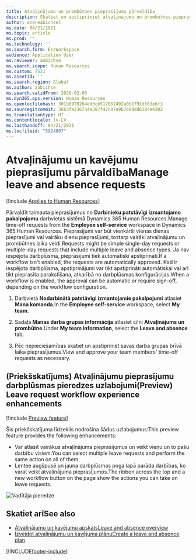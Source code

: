 ```yaml
---
title: Atvaļinājumu un prombūtnes pieprasījumu pārvaldība
description: Skatiet un apstipriniet atvaļinājumu un prombūtnes pieprasījumus sistēmā Dynamics 365 Human Resources.
author: andreabichsel
ms.date: 04/21/2021
ms.topic: article
ms.prod: ''
ms.technology: ''
ms.search.form: EssWorkspace
audience: Application User
ms.reviewer: anbichse
ms.search.scope: Human Resources
ms.custom: 7521
ms.assetid: ''
ms.search.region: Global
ms.author: anbichse
ms.search.validFrom: 2020-02-03
ms.dyn365.ops.version: Human Resources
ms.openlocfilehash: 301b8978264dd3cb517652492a0b1791df63e6f3
ms.sourcegitcommit: 36b3fa236734a387f42c87e9b7b0ddd638ce4302
ms.translationtype: HT
ms.contentlocale: lv-LV
ms.lasthandoff: 04/21/2021
ms.locfileid: "5924807"
---
```

# <a name="manage-leave-and-absence-requests"></a><span data-ttu-id="dfa30-103">Atvaļinājumu un kavējumu pieprasījumu pārvaldība</span><span class="sxs-lookup"><span data-stu-id="dfa30-103">Manage leave and absence requests</span></span>

[!include [Applies to Human Resources](../includes/applies-to-hr.md)]

<span data-ttu-id="dfa30-104">Pārvaldīt taimauta pieprasījumus no **Darbinieku patstāvīgi izmantojamo pakalpojumu** darbvietas sistēmā Dynamics 365 Human Resources.</span><span class="sxs-lookup"><span data-stu-id="dfa30-104">Manage time-off requests from the **Employee self-service** workspace in Dynamics 365 Human Resources.</span></span> <span data-ttu-id="dfa30-105">Pieprasījumi var būt vienkārši vienas dienas pieprasījumi vai vairāku dienu pieprasījumi, tostarp vairāki atvaļinājumu un prombūtnes laika veidi.</span><span class="sxs-lookup"><span data-stu-id="dfa30-105">Requests might be simple single-day requests or multiple-day requests that include multiple leave and absence types.</span></span> <span data-ttu-id="dfa30-106">Ja nav iespējota darbplūsma, pieprasījumi tiek automātiski apstiprināti.</span><span class="sxs-lookup"><span data-stu-id="dfa30-106">If a workflow isn't enabled, the requests are automatically approved.</span></span> <span data-ttu-id="dfa30-107">Kad ir iespējota darbplūsma, apstiprinājumi var tikt apstiprināti automātiskai vai arī tikt pieprasīta parakstīšana, atkarībā no darbplūsmas konfigurācijas.</span><span class="sxs-lookup"><span data-stu-id="dfa30-107">When a workflow is enabled, the approval can be automatic or require sign-off, depending on the workflow configuration.</span></span>

1. <span data-ttu-id="dfa30-108">Darbvietā **Nodarbinātā patstāvīgi izmantojamie pakalpojumi** atlasiet **Mana komanda**.</span><span class="sxs-lookup"><span data-stu-id="dfa30-108">In the **Employee self-service** workspace, select **My team**.</span></span>

2. <span data-ttu-id="dfa30-109">Sadaļā **Manas darba grupas informācija** atlasiet cilni **Atvaļinājums un prombūtne**.</span><span class="sxs-lookup"><span data-stu-id="dfa30-109">Under **My team information**, select the **Leave and absence** tab.</span></span>

3. <span data-ttu-id="dfa30-110">Pēc nepieciešamības skatiet un apstipriniet savas darba grupas brīvā laika pieprasījumus.</span><span class="sxs-lookup"><span data-stu-id="dfa30-110">View and approve your team members' time-off requests as necessary.</span></span>

## <a name="preview-leave-request-workflow-experience-enhancements"></a><span data-ttu-id="dfa30-111">(Priekšskatījums) Atvaļinājumu pieprasījumu darbplūsmas pieredzes uzlabojumi</span><span class="sxs-lookup"><span data-stu-id="dfa30-111">(Preview) Leave request workflow experience enhancements</span></span>

[!include [Preview feature](includes/preview-feature.md)]

<span data-ttu-id="dfa30-112">Šis priekšskatījuma līdzeklis nodrošina šādus uzlabojumus:</span><span class="sxs-lookup"><span data-stu-id="dfa30-112">This preview feature provides the following enhancements:</span></span>

- <span data-ttu-id="dfa30-113">Var atlasīt vairākus atvaļinājuma pieprasījumus un veikt vienu un to pašu darbību visiem.</span><span class="sxs-lookup"><span data-stu-id="dfa30-113">You can select multiple leave requests and perform the same action on all of them.</span></span>
- <span data-ttu-id="dfa30-114">Lentee augšpusē un jauna darbplūsmas poga lapā parāda darbības, ko varat veikt atvaļinājuma pieprasījumos.</span><span class="sxs-lookup"><span data-stu-id="dfa30-114">The ribbon across the top and a new workflow button on the page show the actions you can take on leave requests.</span></span>

![Vadītāja pieredze](media/hr-leave-and-absence-manager-experience.png)

## <a name="see-also"></a><span data-ttu-id="dfa30-116">Skatiet arī</span><span class="sxs-lookup"><span data-stu-id="dfa30-116">See also</span></span>

- [<span data-ttu-id="dfa30-117">Atvaļinājumu un kavējumu apskats</span><span class="sxs-lookup"><span data-stu-id="dfa30-117">Leave and absence overview</span></span>](hr-leave-and-absence-overview.md)
- [<span data-ttu-id="dfa30-118">Izveidot atvaļinājumu un kavējuma plānu</span><span class="sxs-lookup"><span data-stu-id="dfa30-118">Create a leave and absence plan</span></span>](hr-leave-and-absence-plans.md)

[!INCLUDE[footer-include](../includes/footer-banner.md)]